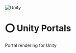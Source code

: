 ![Unity](https://img.shields.io/badge/-Unity-000?&logo=Unity)

# ⭕ Unity Portals

Portal rendering for Unity

